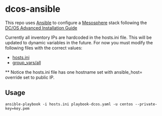# dcos-ansible

This repo uses [Ansible](https://www.ansible.com/) to configure a [Mesosphere](https://mesosphere.com/) stack following the [DC/OS Advanced Installation Guide](https://dcos.io/docs/1.7/administration/installing/custom/advanced/)

Currently all inventory IPs are hardcoded in the hosts.ini file. This will be updated to dynamic variables in the future. For now you must modify the following files with the correct values:

- [hosts.ini](https://github.com/OldCrowEW/dcos-ansible/blob/master/hosts.ini)
- [group_vars/all](https://github.com/OldCrowEW/dcos-ansible/blob/master/group_vars/all)

** Notice the hosts.ini file has one hostname set with ansible_host= override set to public IP.

## Usage
```
ansible-playbook -i hosts.ini playbook-dcos.yaml -u centos --private-key=key.pem
```